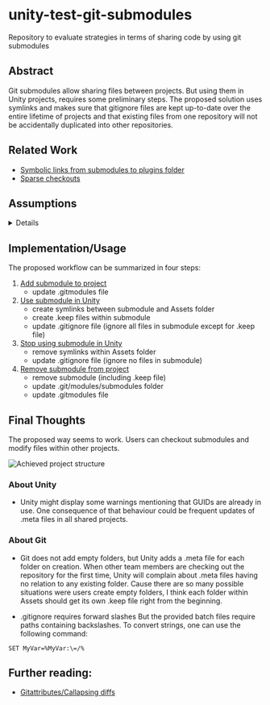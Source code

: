 # unity-test-git-submodules
Repository to evaluate strategies in terms of sharing code by using git submodules

## Abstract
Git submodules allow sharing files between projects. But using them in Unity projects, requires some preliminary steps. The proposed solution uses symlinks and makes sure that gitignore files are kept up-to-date over the entire lifetime of projects and that existing files from one repository will not be accidentally duplicated into other repositories.

## Related Work
- [Symbolic links from submodules to plugins folder](http://prime31.github.io/A-Method-for-Working-with-Shared-Code-with-Unity-and-Git/)
- [Sparse checkouts](https://medium.com/@andybak_95963/neater-unity-2018-projects-with-git-submodules-and-sparse-checkout-3294e626a6f9)

## Assumptions
<details>

For some time, I am watching my colleagues using Perforce as their main version control system. It looks like a proper way to bypass the problem many people have with git when they try to share assets between projects. In Perforce it is pretty easy to modify the import paths of streams to sync files into projects. But keeping all projects up-to-date is still a time-consuming task.

Git offers submodules and subtrees. At least one of those features should enable us to share files between projects. Right now, I am still not convinced, that creating symlinks pointing into the Plugins folder is the proper way to share files. The main reason is, that some projects might have important assets stored in some of Unity's special folders (see one of my [other repositories](https://github.com/lars-wobus/unity-blank-asset-directory) for more information). A consequence of this would be the creation of multiple symlinks per repository. Some are pointing into the Plugins folder. The rest must be manually setup to point to other locations. Moreover, as far as I know, committing symlinks on Windows does not work. That means, one has to develop a complex strategy to ignore specific files and folders plus team members have to repeat all steps to create symlinks on their own.

While reading some threads and blog posts about the mentioned problem, I had an idea to create a special branch to store submodules. That means, one can pick required files and add them into other branches. But updating those files becomes more complicated. Moreover applying this strategy would lead to duplicated files and a rapid increase of repository sizes.

There is still another problem to solve. How can those files be identified by other users. The first thing I came up with, is the creation of project-related folders in each of Unity's special folders. The result could look like this:

![Sample content in Assets folder](https://github.com/lars-wobus/unity-test-git-submodules/blob/master/res/umlet/sample-directory-structure.png)
  
> What would happen, if some ideas of both strategies above will be combined?

Submodules will be placed outside of the current projects Assets folder. Their content is sym-linked into subfolders, which are already prepared in the Assets folder. Those folders must be identifiable and mentioned in .gitignore files. Shell and Batch scripts could take care of creating a couple of symlinks. The main advantage is, that users can manually remove symlinks, if they are certain, that some content will never be used to build their current project.

That sounds like a solution worth evaluating!

</details>

## Implementation/Usage
The proposed workflow can be summarized in four steps:

1. [Add submodule to project](https://github.com/lars-wobus/unity-test-git-submodules/blob/master/scripting/add-submodule.bat) 
    - update .gitmodules file
2. [Use submodule in Unity](https://github.com/lars-wobus/unity-test-git-submodules/blob/master/scripting/symlink-submodule.bat)
    - create symlinks between submodule and Assets folder
    - create .keep files within submodule
    - update .gitignore file (ignore all files in submodule except for .keep file)
3. [Stop using submodule in Unity](https://github.com/lars-wobus/unity-test-git-submodules/blob/master/scripting/unlink-submodule.bat) 
    - remove symlinks within Assets folder
    - update .gitignore file (ignore no files in submodule)
4. [Remove submodule from project](https://github.com/lars-wobus/unity-test-git-submodules/blob/master/scripting/remove-submodule.bat) 
    - remove submodule (including .keep file)
    - update .git/modules/submodules folder
    - update .gitmodules file

## Final Thoughts

The proposed way seems to work. Users can checkout submodules and modify files within other projects.

![Achieved project structure](https://github.com/lars-wobus/unity-test-git-submodules/blob/master/res/umlet/final-directory-structure.png)

### About Unity 
- Unity might display some warnings mentioning that GUIDs are already in use. One consequence of that behaviour could be frequent updates of .meta files in all shared projects.

### About Git
- Git does not add empty folders, but Unity adds a .meta file for each folder on creation. When other team members are checking out the repository for the first time, Unity will complain about .meta files having no relation to any existing folder. Cause there are so many possible situations were users create empty folders, I think each folder within Assets should get its own .keep file right from the beginning. 

- .gitignore requires forward slashes But the provided batch files require paths containing backslashes. To convert strings, one can use the following command: 
```batch
SET MyVar=%MyVar:\=/%
```

## Further reading:
- [Gitattributes/Callapsing diffs](https://robots.thoughtbot.com/how-to-git-with-unity)
